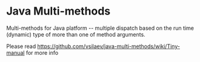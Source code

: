 Java Multi-methods
======================

Multi-methods for Java platform -- multiple dispatch based on the run time (dynamic) type of more than one of method arguments.

Please read https://github.com/vsilaev/java-multi-methods/wiki/Tiny-manual for more info
